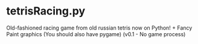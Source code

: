 # tetrisRacing.py
Old-fashioned racing game from old russian tetris now on Python! + Fancy Paint graphics (You should also have pygame)
(v0.1 - No game process)
